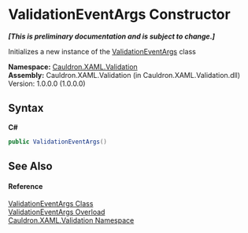 # ValidationEventArgs Constructor 
 _**\[This is preliminary documentation and is subject to change.\]**_

Initializes a new instance of the <a href="T_Cauldron_XAML_Validation_ValidationEventArgs">ValidationEventArgs</a> class

**Namespace:**&nbsp;<a href="N_Cauldron_XAML_Validation">Cauldron.XAML.Validation</a><br />**Assembly:**&nbsp;Cauldron.XAML.Validation (in Cauldron.XAML.Validation.dll) Version: 1.0.0.0 (1.0.0.0)

## Syntax

**C#**<br />
``` C#
public ValidationEventArgs()
```


## See Also


#### Reference
<a href="T_Cauldron_XAML_Validation_ValidationEventArgs">ValidationEventArgs Class</a><br /><a href="Overload_Cauldron_XAML_Validation_ValidationEventArgs__ctor">ValidationEventArgs Overload</a><br /><a href="N_Cauldron_XAML_Validation">Cauldron.XAML.Validation Namespace</a><br />